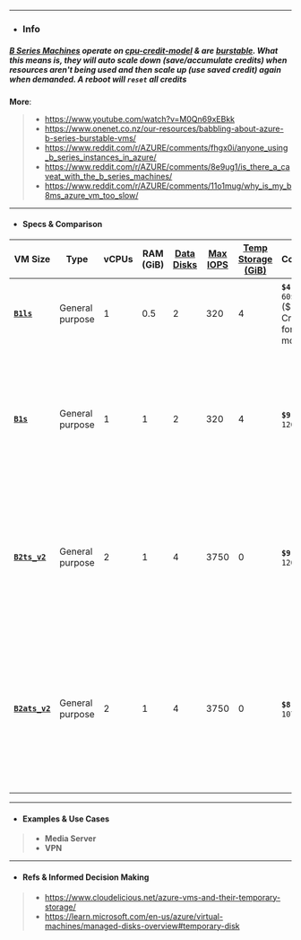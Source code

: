
---
- ### Info
##### [B Series Machines](https://azure.microsoft.com/en-us/blog/introducing-b-series-our-new-burstable-vm-size/) operate on [cpu-credit-model](https://learn.microsoft.com/en-us/azure/virtual-machines/b-series-cpu-credit-model/b-series-cpu-credit-model) & are [burstable](https://learn.microsoft.com/en-us/azure/virtual-machines/disk-bursting). What this means is, they will auto scale down (save/accumulate credits) when resources aren't being used and then scale up (use saved credit) again when demanded. A **reboot** **will `reset` all credits**
**More**:
> - https://www.youtube.com/watch?v=M0Qn69xEBkk
> - https://www.onenet.co.nz/our-resources/babbling-about-azure-b-series-burstable-vms/
> - https://www.reddit.com/r/AZURE/comments/fhgx0i/anyone_using_b_series_instances_in_azure/
> - https://www.reddit.com/r/AZURE/comments/8e9ug1/is_there_a_caveat_with_the_b_series_machines/
> - https://www.reddit.com/r/AZURE/comments/11o1mug/why_is_my_b8ms_azure_vm_too_slow/
---
- #### Specs & Comparison
| VM Size | Type | vCPUs | RAM (GiB) | [Data Disks](https://learn.microsoft.com/en-us/azure/virtual-machines/managed-disks-overview#data-disk) | [Max IOPS](https://blog.purestorage.com/purely-technical/an-analysis-of-io-size-modalities-on-pure-storage-flasharrays/) | [Temp Storage (GiB)](https://www.cloudelicious.net/azure-vms-and-their-temporary-storage/) | Cost/Month | Comments (Remarks)|
|---------|------|-------|-----------|------------|----------|--------------------|------------|-------------------|
| [**`B1ls`**](https://learn.microsoft.com/en-us/azure/virtual-machines/sizes-b-series-burstable) | General purpose | 1 | 0.5 | 2 | 320 | 4 | **`$4.96`** `~ 60$/Year` ($100 Credits last for 12 months) | Cheapest (Mini _Always On VPS/VPN_) Can Run Multiples|
| [**`B1s`**](https://learn.microsoft.com/en-us/azure/virtual-machines/sizes-b-series-burstable) | General purpose | 1 | 1 | 2 | 320 | 4 | **`$9.93`** `~ 120$/Year`  | **`2x B1ls`** `Always Online` --> **`11 Months`** [`99$ ==> 10 Months` + `30 Days` (750 Hrs because marked as free services eligible)] |
| [**`B2ts_v2`**](https://learn.microsoft.com/en-us/azure/virtual-machines/bsv2-series) | General purpose | 2 | 1 | 4 | 3750 | 0 | **`$9.93`** `~ 120$/Year`  | `2x` `vCPU RAM` than `B1s`but exact same specs as `B2ats_v2` but no free tier & higher price. **Avoid** |
| [**`B2ats_v2`**](https://learn.microsoft.com/en-us/azure/virtual-machines/bsv2-series) | General purpose | 2 | 1 | 4 | 3750 | 0 | **`$8.98`** `~ 107$/Year` | Better & Performant than `B1s`. `Always Online` --> **`1 Year`** [`99$ ==> 11 Months` + `30 Days` (750 Hrs because marked as free services eligible)] |
---
- #### Examples & Use Cases
> - **Media Server**
> - **VPN**
---
- #### Refs & Informed Decision Making
> - https://www.cloudelicious.net/azure-vms-and-their-temporary-storage/
> - https://learn.microsoft.com/en-us/azure/virtual-machines/managed-disks-overview#temporary-disk
